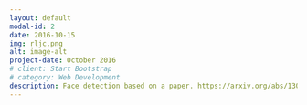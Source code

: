 ```yaml
---
layout: default
modal-id: 2
date: 2016-10-15
img: rljc.png
alt: image-alt
project-date: October 2016
# client: Start Bootstrap
# category: Web Development
description: Face detection based on a paper. https://arxiv.org/abs/1305.4537
---
```

